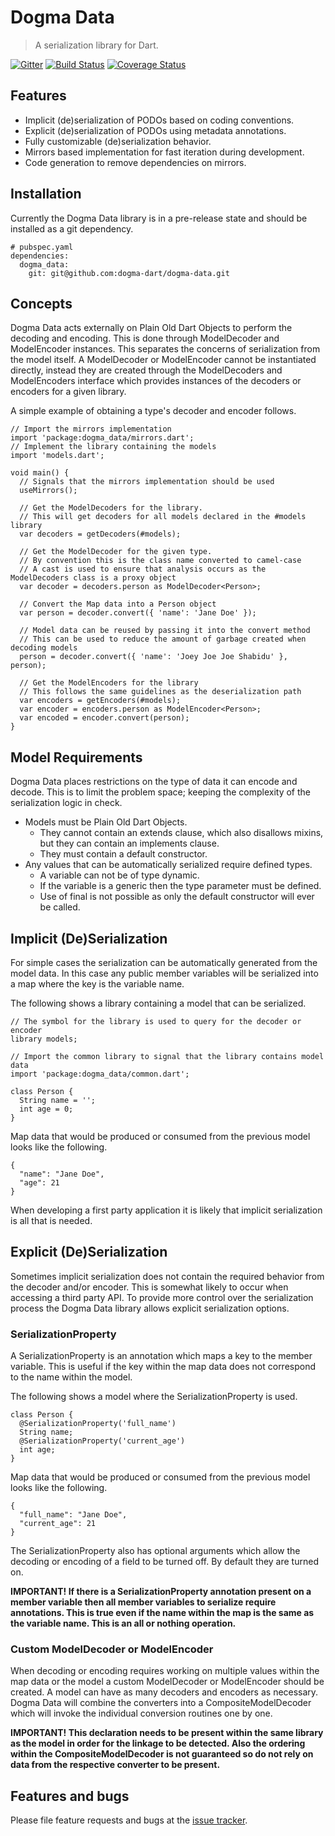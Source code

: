 # Dogma Data

> A serialization library for Dart.

[![Gitter](https://badges.gitter.im/Join%20Chat.svg)](https://gitter.im/dogma-dart/dogma-data?utm_source=badge&utm_medium=badge&utm_campaign=pr-badge&utm_content=badge)
[![Build Status](https://drone.io/github.com/dogma-dart/dogma-data/status.png)](https://drone.io/github.com/dogma-dart/dogma-data/latest)
[![Coverage Status](https://coveralls.io/repos/dogma-dart/dogma-data/badge.svg?branch=master)](https://coveralls.io/r/dogma-dart/dogma-data?branch=master)

## Features
- Implicit (de)serialization of PODOs based on coding conventions.
- Explicit (de)serialization of PODOs using metadata annotations.
- Fully customizable (de)serialization behavior.
- Mirrors based implementation for fast iteration during development.
- Code generation to remove dependencies on mirrors.

## Installation
Currently the Dogma Data library is in a pre-release state and should be installed as a git dependency.

    # pubspec.yaml
    dependencies:
      dogma_data:
        git: git@github.com:dogma-dart/dogma-data.git

## Concepts
Dogma Data acts externally on Plain Old Dart Objects to perform the decoding and encoding. This is done through ModelDecoder and ModelEncoder instances. This separates the concerns of serialization from the model itself. A ModelDecoder or ModelEncoder cannot be instantiated directly, instead they are created through the ModelDecoders and ModelEncoders interface which provides instances of the decoders or encoders for a given library.

A simple example of obtaining a type's decoder and encoder follows. 

    // Import the mirrors implementation
    import 'package:dogma_data/mirrors.dart';
    // Implement the library containing the models
    import 'models.dart';
    
    void main() {
      // Signals that the mirrors implementation should be used
      useMirrors();
      
      // Get the ModelDecoders for the library.
      // This will get decoders for all models declared in the #models library
      var decoders = getDecoders(#models);
      
      // Get the ModelDecoder for the given type.
      // By convention this is the class name converted to camel-case
      // A cast is used to ensure that analysis occurs as the ModelDecoders class is a proxy object
      var decoder = decoders.person as ModelDecoder<Person>;
      
      // Convert the Map data into a Person object
      var person = decoder.convert({ 'name': 'Jane Doe' });
      
      // Model data can be reused by passing it into the convert method
      // This can be used to reduce the amount of garbage created when decoding models
      person = decoder.convert({ 'name': 'Joey Joe Joe Shabidu' }, person);
      
      // Get the ModelEncoders for the library
      // This follows the same guidelines as the deserialization path
      var encoders = getEncoders(#models);
      var encoder = encoders.person as ModelEncoder<Person>;
      var encoded = encoder.convert(person);
    }
    
## Model Requirements
Dogma Data places restrictions on the type of data it can encode and decode. This is to limit the problem space; keeping the complexity of the serialization logic in check.
- Models must be Plain Old Dart Objects.
  - They cannot contain an extends clause, which also disallows mixins, but they can contain an implements clause.
  - They must contain a default constructor.
- Any values that can be automatically serialized require defined types.
  - A variable can not be of type dynamic.
  - If the variable is a generic then the type parameter must be defined.
  - Use of final is not possible as only the default constructor will ever be called.

## Implicit (De)Serialization

For simple cases the serialization can be automatically generated from the model data. In this case any public member variables will be serialized into a map where the key is the variable name.

The following shows a library containing a model that can be serialized.

    // The symbol for the library is used to query for the decoder or encoder
    library models;
    
    // Import the common library to signal that the library contains model data
    import 'package:dogma_data/common.dart';
    
    class Person {
      String name = '';
      int age = 0;
    }

Map data that would be produced or consumed from the previous model looks like the following.

    {
      "name": "Jane Doe",
      "age": 21
    }

When developing a first party application it is likely that implicit serialization is all that is needed.

## Explicit (De)Serialization
Sometimes implicit serialization does not contain the required behavior from the decoder and/or encoder. This is somewhat likely to occur when accessing a third party API. To provide more control over the serialization process the Dogma Data library allows explicit serialization options.

### SerializationProperty
A SerializationProperty is an annotation which maps a key to the member variable. This is useful if the key within the map data does not correspond to the name within the model.

The following shows a model where the SerializationProperty is used.

    class Person {
      @SerializationProperty('full_name')
      String name;
      @SerializationProperty('current_age')
      int age;
    }
Map data that would be produced or consumed from the previous model looks like the following.

    {
      "full_name": "Jane Doe",
      "current_age": 21
    }
The SerializationProperty also has optional arguments which allow the decoding or encoding of a field to be turned off. By default they are turned on.

__IMPORTANT! If there is a SerializationProperty annotation present on a member variable then all member variables to serialize require annotations. This is true even if the name within the map is the same as the variable name. This is an all or nothing operation.__

### Custom ModelDecoder or ModelEncoder
When decoding or encoding requires working on multiple values within the map data or the model a custom ModelDecoder or ModelEncoder should be created. A model can have as many decoders and encoders as necessary. Dogma Data will combine the converters into a CompositeModelDecoder which will invoke the individual conversion routines one by one.

__IMPORTANT! This declaration needs to be present within the same library as the model in order for the linkage to be detected. Also the ordering within the CompositeModelDecoder is not guaranteed so do not rely on data from the respective converter to be present.__

## Features and bugs
Please file feature requests and bugs at the [issue tracker][tracker].

[tracker]: https://github.com/dogma-dart/dogma-data/issues
